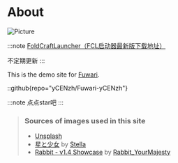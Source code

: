# About
![Picture](https://rba.kanostar.top/adapt)

:::note
[FoldCraftLauncher（FCL启动器最新版下载地址）](https://gh.llkk.cc/https://github.com/FCL-Team/FoldCraftLauncher/releases/download/1.2.4.3/FCL-release-1.2.4.3-arm64-v8a.apk)

不定期更新
:::

This is the demo site for [Fuwari](https://github.com/saicaca/fuwari).

::github{repo="yCENzh/Fuwari-yCENzh"}

:::note
点点star吧
:::

> ### Sources of images used in this site
> - [Unsplash](https://unsplash.com/)
> - [星と少女](https://www.pixiv.net/artworks/108916539) by [Stella](https://www.pixiv.net/users/93273965)
> - [Rabbit - v1.4 Showcase](https://civitai.com/posts/586908) by [Rabbit_YourMajesty](https://civitai.com/user/Rabbit_YourMajesty)
